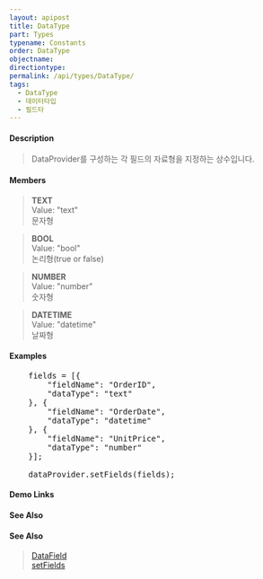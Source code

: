 ```yaml
---
layout: apipost
title: DataType
part: Types
typename: Constants
order: DataType
objectname: 
directiontype: 
permalink: /api/types/DataType/
tags:
  - DataType
  - 데이터타입
  - 필드타
---
```


#### Description

> DataProvider를 구성하는 각 필드의 자료형을 지정하는 상수입니다.

#### Members

> **TEXT**  
> Value: "text"  
> 문자형  

> **BOOL**  
> Value: "bool"  
> 논리형(true or false)  

> **NUMBER**  
> Value: "number"  
> 숫자형  

> **DATETIME**  
> Value: "datetime"  
> 날짜형  

#### Examples   

<pre class="prettyprint">
    fields = [{
        "fieldName": "OrderID",
        "dataType": "text"
    }, {
        "fieldName": "OrderDate",
        "dataType": "datetime"
    }, {
        "fieldName": "UnitPrice",
        "dataType": "number"
    }];
 
    dataProvider.setFields(fields);
</pre>

#### Demo Links
#### See Also

#### See Also

> [DataField](/api/DataProvider/DataField)    
> [setFields](/api/DataProvider/setFields/)   